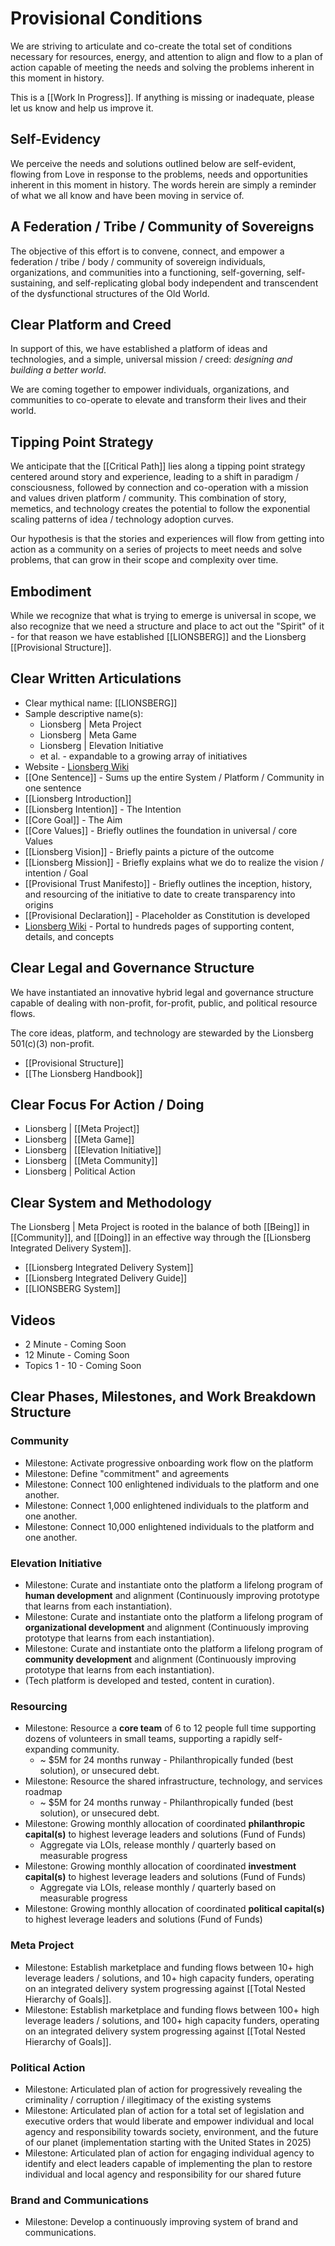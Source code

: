 # Provisional Conditions

We are striving to articulate and co-create the total set of conditions necessary for resources, energy, and attention to align and flow to a plan of action capable of meeting the needs and solving the problems inherent in this moment in history. 

This is a [[Work In Progress]]. If anything is missing or inadequate, please let us know and help us improve it. 

## Self-Evidency
We perceive the needs and solutions outlined below are self-evident, flowing from Love in response to the problems, needs and opportunities inherent in this moment in history. The words herein are simply a reminder of what we all know and have been moving in service of. 

## A Federation / Tribe / Community of Sovereigns
The objective of this effort is to convene, connect, and empower a federation / tribe / body / community of sovereign individuals, organizations, and communities into a functioning, self-governing, self-sustaining, and self-replicating global body independent and transcendent of the dysfunctional structures of the Old World. 

## Clear Platform and Creed
In support of this, we have established a platform of ideas and technologies, and a simple, universal mission / creed: _designing and building a better world_. 

We are coming together to empower individuals, organizations, and communities to co-operate to elevate and transform their lives and their world. 

## Tipping Point Strategy 
We anticipate that the [[Critical Path]] lies along a tipping point strategy centered around story and experience, leading to a shift in paradigm / consciousness, followed by connection and co-operation with a mission and values driven platform / community. This combination of story, memetics, and technology creates the potential to follow the exponential scaling patterns of idea / technology adoption curves. 

Our hypothesis is that the stories and experiences will flow from getting into action as a community on a series of projects to meet needs and solve problems, that can grow in their scope and complexity over time. 

## Embodiment 
While we recognize that what is trying to emerge is universal in scope, we also recognize that we need a structure and place to act out the "Spirit" of it - for that reason we have established [[LIONSBERG]] and the Lionsberg [[Provisional Structure]]. 

## Clear Written Articulations   
- Clear mythical name: [[LIONSBERG]]  
- Sample descriptive name(s): 
	- Lionsberg | Meta Project  
	- Lionsberg | Meta Game
	- Lionsberg | Elevation Initiative 
	- et al. - expandable to a growing array of initiatives  
- Website - [Lionsberg Wiki](https://lionsberg.wiki)  
- [[One Sentence]]  - Sums up the entire System / Platform / Community in one sentence  
- [[Lionsberg Introduction]]  
- [[Lionsberg Intention]] - The Intention  
- [[Core Goal]] - The Aim
- [[Core Values]] - Briefly outlines the foundation in universal / core Values  
- [[Lionsberg Vision]] - Briefly paints a picture of the outcome  
- [[Lionsberg Mission]] - Briefly explains what we do to realize the vision / intention / Goal  
- [[Provisional Trust Manifesto]] - Briefly outlines the inception, history, and resourcing of the initiative to date to create transparency into origins  
- [[Provisional Declaration]] - Placeholder as Constitution is developed 
- [Lionsberg Wiki](https://www.Lionsberg.wiki) - Portal to hundreds pages of supporting content, details, and concepts  

## Clear Legal and Governance Structure 
We have instantiated an innovative hybrid legal and governance structure capable of dealing with non-profit, for-profit, public, and political resource flows. 

The core ideas, platform, and technology are stewarded by the Lionsberg 501(c)(3) non-profit. 

- [[Provisional Structure]]  
- [[The Lionsberg Handbook]]  

## Clear Focus For Action / Doing 
- Lionsberg | [[Meta Project]] 
- Lionsberg | [[Meta Game]] 
- Lionsberg | [[Elevation Initiative]] 
- Lionsberg | [[Meta Community]]  
- Lionsberg | Political Action 

## Clear System and Methodology 
The Lionsberg | Meta Project is rooted in the balance of both [[Being]] in [[Community]], and [[Doing]] in an effective way through the [[Lionsberg Integrated Delivery System]]. 

- [[Lionsberg Integrated Delivery System]]  
- [[Lionsberg Integrated Delivery Guide]]  
- [[LIONSBERG System]] 

## Videos 
- 2 Minute - Coming Soon 
- 12 Minute - Coming Soon 
- Topics 1 - 10 - Coming Soon 
 

## Clear Phases, Milestones, and Work Breakdown Structure 

### Community
- Milestone: Activate progressive onboarding work flow on the platform 
- Milestone: Define "commitment" and agreements 
- Milestone: Connect 100 enlightened individuals to the platform and one another. 
- Milestone: Connect 1,000 enlightened individuals to the platform and one another.
- Milestone: Connect 10,000 enlightened individuals to the platform and one another. 

### Elevation Initiative
- Milestone: Curate and instantiate onto the platform a lifelong program of **human development** and alignment (Continuously improving prototype that learns from each instantiation).
- Milestone: Curate and instantiate onto the platform a lifelong program of **organizational development** and alignment (Continuously improving prototype that learns from each instantiation).  
- Milestone: Curate and instantiate onto the platform a lifelong program of **community development** and alignment (Continuously improving prototype that learns from each instantiation).  
- (Tech platform is developed and tested, content in curation). 

### Resourcing 
- Milestone: Resource a **core team** of 6 to 12 people full time supporting dozens of volunteers in small teams, supporting a rapidly self-expanding community.  
	- ~ $5M for 24 months runway - Philanthropically funded (best solution), or unsecured debt. 
- Milestone: Resource the shared infrastructure, technology, and services roadmap
	- ~ $5M for 24 months runway - Philanthropically funded (best solution), or unsecured debt. 
- Milestone: Growing monthly allocation of coordinated **philanthropic capital(s)** to highest leverage leaders and solutions (Fund of Funds)  
	- Aggregate via LOIs, release monthly / quarterly based on measurable progress 
- Milestone: Growing monthly allocation of coordinated **investment capital(s)** to highest leverage leaders and solutions (Fund of Funds)  
	- Aggregate via LOIs, release monthly / quarterly based on measurable progress  
- Milestone: Growing monthly allocation of coordinated **political capital(s)** to highest leverage leaders and solutions (Fund of Funds)

### Meta Project 
- Milestone: Establish marketplace and funding flows between 10+ high leverage leaders / solutions, and 10+ high capacity funders, operating on an integrated delivery system progressing against [[Total Nested Hierarchy of Goals]]. 
- Milestone: Establish marketplace and funding flows between 100+ high leverage leaders / solutions, and 100+ high capacity funders, operating on an integrated delivery system progressing against [[Total Nested Hierarchy of Goals]]. 

### Political Action 
- Milestone: Articulated plan of action for progressively revealing the criminality / corruption / illegitimacy of the existing systems  
- Milestone: Articulated plan of action for a total set of legislation and executive orders that would liberate and empower individual and local agency and responsibility towards society, environment, and the future of our planet (implementation starting with the United States in 2025)  
- Milestone: Articulated plan of action for engaging individual agency to identify and elect leaders capable of implementing the plan to restore individual and local agency and responsibility for our shared future  

### Brand and Communications
- Milestone: Develop a continuously improving system of brand and communications. 



